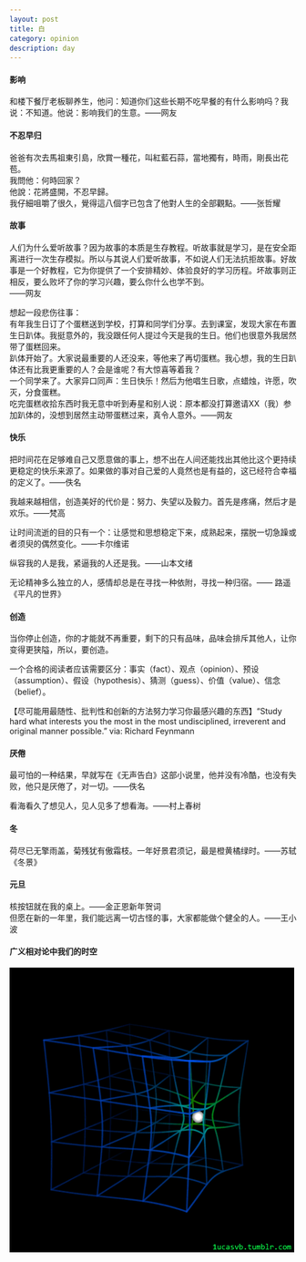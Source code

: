 ```yaml
---
layout: post
title: 白
category: opinion
description: day
---
```


#### 影响
和楼下餐厅老板聊养生，他问：知道你们这些长期不吃早餐的有什么影响吗？我说：不知道。他说：影响我们的生意。——网友

#### 不忍早归
爸爸有次去馬祖東引島，欣賞一種花，叫紅藍石蒜，當地獨有，時雨，剛長出花苞。<br> 
我問他：何時回家？<br> 
他說：花將盛開，不忍早歸。<br> 
我仔細咀嚼了很久，覺得這八個字已包含了他對人生的全部觀點。——张哲耀

#### 故事

人们为什么爱听故事？因为故事的本质是生存教程。听故事就是学习，是在安全距离进行一次生存模拟。所以与其说人们爱听故事，不如说人们无法抗拒故事。好故事是一个好教程，它为你提供了一个安排精妙、体验良好的学习历程。坏故事则正相反，要么败坏了你的学习兴趣，要么你什么也学不到。<br> ——网友

想起一段悲伤往事：<br> 
有年我生日订了个蛋糕送到学校，打算和同学们分享。去到课室，发现大家在布置生日趴体。我挺意外的，我没跟任何人提过今天是我的生日。他们也很意外我居然带了蛋糕回来。<br> 
趴体开始了。大家说最重要的人还没来，等他来了再切蛋糕。我心想，我的生日趴体还有比我更重要的人？会是谁呢？有大惊喜等着我？<br> 
一个同学来了。大家异口同声：生日快乐！然后为他唱生日歌，点蜡烛，许愿，吹灭，分食蛋糕。<br> 
吃完蛋糕收拾东西时我无意中听到寿星和别人说：原本都没打算邀请XX（我）参加趴体的，没想到居然主动带蛋糕过来，真令人意外。——网友

#### 快乐

把时间花在足够难自己又愿意做的事上，想不出在人间还能找出其他比这个更持续更稳定的快乐来源了。如果做的事对自己爱的人竟然也是有益的，这已经符合幸福的定义了。——佚名<br> 

我越来越相信，创造美好的代价是：努力、失望以及毅力。首先是疼痛，然后才是欢乐。——梵高

让时间流逝的目的只有一个：让感觉和思想稳定下来，成熟起来，摆脱一切急躁或者须臾的偶然变化。——卡尔维诺

纵容我的人是我，紧逼我的人还是我。——山本文绪

无论精神多么独立的人，感情却总是在寻找一种依附，寻找一种归宿。—— 路遥《平凡的世界》

#### 创造

当你停止创造，你的才能就不再重要，剩下的只有品味，品味会排斥其他人，让你变得更狭隘，所以，要创造。

一个合格的阅读者应该需要区分：事实（fact）、观点（opinion）、预设（assumption）、假设（hypothesis）、猜测（guess）、价值（value）、信念（belief）。



【尽可能用最随性、批判性和创新的方法努力学习你最感兴趣的东西】“Study hard what interests you the most in the most undisciplined, irreverent and original manner possible.” via: Richard Feynmann


#### 厌倦

最可怕的一种结果，早就写在《无声告白》这部小说里，他并没有冷酷，也没有失败，他只是厌倦了，对一切。——佚名

看海看久了想见人，见人见多了想看海。——村上春树


#### 冬

荷尽已无擎雨盖，菊残犹有傲霜枝。一年好景君须记，最是橙黄橘绿时。——苏轼《冬景》


#### 元旦


核按钮就在我的桌上。——金正恩新年贺词<br> 
但愿在新的一年里，我们能远离一切古怪的事，大家都能做个健全的人。——王小波


#### 广义相对论中我们的时空

<div id="transform1">
<div class="inner">
<img src="/images/space.gif" alt="Nature">
</div>
</div>





